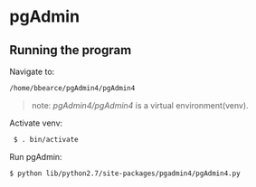 # pgAdmin

## Running the program

Navigate to:  
```bash
/home/bbearce/pgAdmin4/pgAdmin4 
```

> note: *pgAdmin4/pgAdmin4* is a virtual environment(venv).


Activate venv:
```bash
 $ . bin/activate 
```

Run pgAdmin:
```bash
$ python lib/python2.7/site-packages/pgadmin4/pgAdmin4.py 
```
